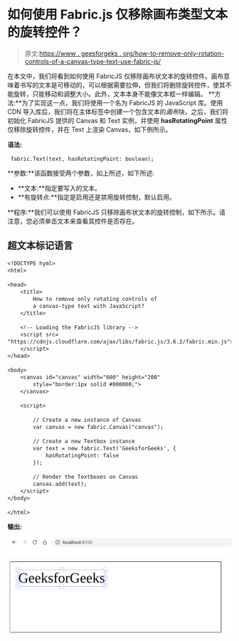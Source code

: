 # 如何使用 Fabric.js 仅移除画布类型文本的旋转控件？

> 原文:[https://www . geesforgeks . org/how-to-remove-only-rotation-controls-of-a-canvas-type-text-use-fabric-js/](https://www.geeksforgeeks.org/how-to-remove-only-rotation-controls-of-a-canvas-type-text-using-fabric-js/)

在本文中，我们将看到如何使用 FabricJS 仅移除画布状文本的旋转控件。画布意味着书写的文本是可移动的，可以根据需要拉伸，但我们将删除旋转控件，使其不能旋转，只能移动和调整大小。此外，文本本身不能像文本框一样编辑。
**方法:**为了实现这一点，我们将使用一个名为 FabricJS 的 JavaScript 库。使用 CDN 导入库后，我们将在主体标签中创建一个包含文本的*画布*块。之后，我们将初始化 FabricJS 提供的 Canvas 和 Text 实例，并使用 **hasRotatingPoint** 属性仅移除旋转控件，并在 Text 上渲染 Canvas，如下例所示。

**语法:**

```
 fabric.Text(text, hasRotatingPoint: boolean); 
```

**参数:**该函数接受两个参数，如上所述，如下所述:

*   **文本:**指定要写入的文本。
*   **有旋转点:**指定是启用还是禁用旋转控制，默认启用。

**程序:**我们可以使用 FabricJS 只移除画布状文本的旋转控制，如下所示。请注意，您必须单击文本来查看其控件是否存在。

## 超文本标记语言

```
<!DOCTYPE hyml>
<html>

<head>
    <title>
        How to remove only rotating controls of
        a canvas-type text with JavaScript?
    </title>

    <!-- Loading the FabricJS library -->
    <script src=
"https://cdnjs.cloudflare.com/ajax/libs/fabric.js/3.6.2/fabric.min.js">
    </script>
</head>

<body>
    <canvas id="canvas" width="600" height="200"
        style="border:1px solid #000000;">
    </canvas>

    <script>

        // Create a new instance of Canvas
        var canvas = new fabric.Canvas("canvas");

        // Create a new Textbox instance
        var text = new fabric.Text('GeeksforGeeks', {
            hasRotatingPoint: false
        });

        // Render the Textboxes on Canvas
        canvas.add(text);
    </script>
</body>

</html>
```

**输出:**

![](img/8992881e63c0b29296f46ccf55049cec.png)